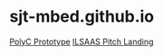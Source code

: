 # sjt-mbed.github.io

<a href="polyc">PolyC Prototype</a>
<a href="ilsaas">ILSAAS Pitch Landing</a>
